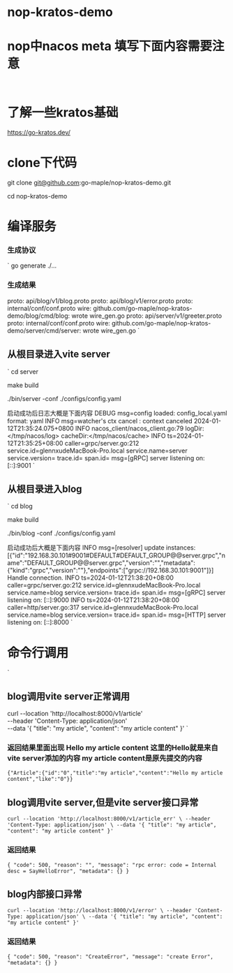 # nop-kratos-demo

# nop中nacos meta 填写下面内容需要注意
`
`
# 了解一些kratos基础

https://go-kratos.dev/

# clone下代码
git clone git@github.com:go-maple/nop-kratos-demo.git

cd nop-kratos-demo

# 编译服务

### 生成协议
`
go generate ./...

### 生成结果
proto: api/blog/v1/blog.proto
proto: api/blog/v1/error.proto
proto: internal/conf/conf.proto
wire: github.com/go-maple/nop-kratos-demo/blog/cmd/blog: wrote wire_gen.go
proto: api/server/v1/greeter.proto
proto: internal/conf/conf.proto
wire: github.com/go-maple/nop-kratos-demo/server/cmd/server: wrote wire_gen.go
`
## 从根目录进入vite server
`
cd server

make build

./bin/server -conf ./configs/config.yaml

启动成功后日志大概是下面内容
DEBUG msg=config loaded: config_local.yaml format: yaml
INFO msg=watcher's ctx cancel : context canceled
2024-01-12T21:35:24.075+0800    INFO    nacos_client/nacos_client.go:79 logDir:</tmp/nacos/log>   cacheDir:</tmp/nacos/cache>
INFO ts=2024-01-12T21:35:25+08:00 caller=grpc/server.go:212 service.id=glennxudeMacBook-Pro.local service.name=server service.version= trace.id= span.id= msg=[gRPC] server listening on: [::]:9001
`
## 从根目录进入blog
`
cd blog

make build

./bin/blog -conf ./configs/config.yaml

启动成功后大概是下面内容
INFO msg=[resolver] update instances: [{"id":"192.168.30.101#9001#DEFAULT#DEFAULT_GROUP@@server.grpc","name":"DEFAULT_GROUP@@server.grpc","version":"","metadata":{"kind":"grpc","version":""},"endpoints":["grpc://192.168.30.101:9001"]}]
Handle connection.
INFO ts=2024-01-12T21:38:20+08:00 caller=grpc/server.go:212 service.id=glennxudeMacBook-Pro.local service.name=blog service.version= trace.id= span.id= msg=[gRPC] server listening on: [::]:9000
INFO ts=2024-01-12T21:38:20+08:00 caller=http/server.go:317 service.id=glennxudeMacBook-Pro.local service.name=blog service.version= trace.id= span.id= msg=[HTTP] server listening on: [::]:8000
`
#

# 命令行调用
`
## blog调用vite server正常调用
curl --location 'http://localhost:8000/v1/article' \
--header 'Content-Type: application/json' \
--data '{
    "title": "my article",
    "content": "my article content"
}'
`
### 返回结果里面出现 Hello my article content 这里的Hello就是来自vite server添加的内容 my article content是原先提交的内容

`
{"Article":{"id":"0","title":"my article","content":"Hello my article content","like":"0"}}
`

## blog调用vite server,但是vite server接口异常
`
curl --location 'http://localhost:8000/v1/article_err' \
--header 'Content-Type: application/json' \
--data '{
    "title": "my article",
    "content": "my article content"
}'
`
### 返回结果
`
{
    "code": 500,
    "reason": "",
    "message": "rpc error: code = Internal desc = SayHelloError",
    "metadata": {}
}
`

## blog内部接口异常
`
curl --location 'http://localhost:8000/v1/error' \
--header 'Content-Type: application/json' \
--data '{
    "title": "my article",
    "content": "my article content"
}'
`
### 返回结果
`
{
    "code": 500,
    "reason": "CreateError",
    "message": "create Error",
    "metadata": {}
}
`